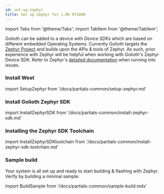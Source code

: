 ```yaml
---
id: set-up-zephyr
title: Set up Zephyr for i.MX RT1060
---
```


import Tabs from '@theme/Tabs';
import TabItem from '@theme/TabItem';

Golioth can be added to a device with _Device SDKs_ which are based on different embedded Operating Systems. Currently Golioth targets the [Zephyr Project](https://www.zephyrproject.org/) and builds upon the APIs & tools of Zephyr. As such, prior experience with Zephyr will be helpful when working with Golioth's Zephyr Device SDK. Refer to Zephyr's [detailed documentation](https://docs.zephyrproject.org/) when running into issues.

### Install West

import SetupZephyr from '/docs/partials-common/setup-zephyr.md'

<SetupZephyr/>

### Install Golioth Zephyr SDK

import InstallZephyrSDK from '/docs/partials-common/install-zephyr-sdk.md'

<InstallZephyrSDK/>

### Installing the Zephyr SDK Toolchain

import InstallZephyrSDKtoolchain from '/docs/partials-common/install-zephyr-sdk-toolchain.md'

<InstallZephyrSDKtoolchain/>

### Sample build

Your system is all set up and ready to start building & flashing with Zephyr. Verify by building a minimal sample:

import BuildSample from '/docs/partials-common/sample-build.mdx'

<BuildSample board="mimxrt1060_evkb"/>
